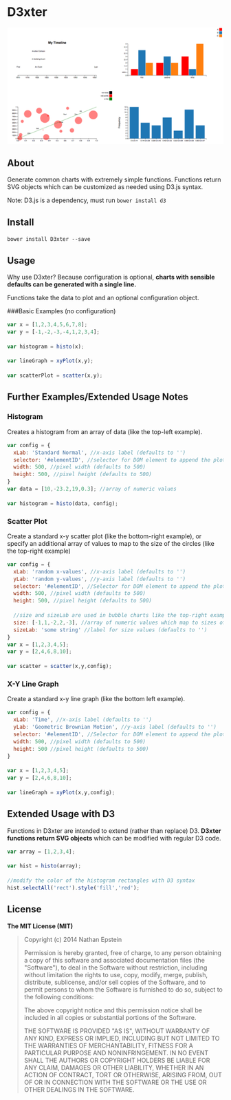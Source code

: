 D3xter
======
![Examples](https://raw.githubusercontent.com/NathanEpstein/D3xter/master/examples.png)

## About

Generate common charts with extremely simple functions. Functions return SVG objects which can be customized as needed using D3.js syntax.

Note: D3.js is a dependency, must run `bower install d3`

## Install

`bower install D3xter --save`

## Usage
Why use D3xter? Because configuration is optional, **charts with sensible defaults can be generated with a single line.**

Functions take the data to plot and an optional configuration object.

###Basic Examples (no configuration)
```javascript
var x = [1,2,3,4,5,6,7,8];
var y = [-1,-2,-3,-4,1,2,3,4];

var histogram = histo(x);

var lineGraph = xyPlot(x,y);

var scatterPlot = scatter(x,y);
```

## Further Examples/Extended Usage Notes

### Histogram
Creates a histogram from an array of data (like the top-left example).

```javascript
var config = {
  xLab: 'Standard Normal', //x-axis label (defaults to '')
  selector: '#elementID', //selector for DOM element to append the plot to (defaults to < body >)
  width: 500, //pixel width (defaults to 500)
  height: 500, //pixel height (defaults to 500)
}
var data = [10,-23.2,19,0.3]; //array of numeric values

var histogram = histo(data, config);
```

### Scatter Plot
Create a standard x-y scatter plot (like the bottom-right example), or specify an additional array of values to map to the size of the circles (like the top-right example)

```javascript
var config = {
  xLab: 'random x-values', //x-axis label (defaults to '')
  yLab: 'random y-values', //y-axis label (defaults to '')
  selector: '#elementID', //Selector for DOM element to append the plot to (defaults to < body >)
  width: 500, //pixel width (defaults to 500)
  height: 500, //pixel height (defaults to 500)

  //size and sizeLab are used in bubble charts like the top-right example.
  size: [-1,1,-2,2,-3], //array of numeric values which map to sizes of the circles plotted at the corresponding x-y point (defaults to undefined)
  sizeLab: 'some string' //label for size values (defaults to '')
}
var x = [1,2,3,4,5];
var y = [2,4,6,8,10];

var scatter = scatter(x,y,config);
```

### X-Y Line Graph

Create a standard x-y line graph (like the bottom left example).

```javascript
var config = {
  xLab: 'Time', //x-axis label (defaults to '')
  yLab: 'Geometric Brownian Motion', //y-axis label (defaults to '')
  selector: '#elementID', //Selector for DOM element to append the plot to (defaults to < body >)
  width: 500, //pixel width (defaults to 500)
  height: 500 //pixel height (defaults to 500)
}

var x = [1,2,3,4,5];
var y = [2,4,6,8,10];

var lineGraph = xyPlot(x,y,config);

```

## Extended Usage with D3

Functions in D3xter are intended to extend (rather than replace) D3. **D3xter functions return SVG objects** which can be modified with regular D3 code.

```javascript
var array = [1,2,3,4];

var hist = histo(array);

//modify the color of the histogram rectangles with D3 syntax
hist.selectAll('rect').style('fill','red');

```

## License

**The MIT License (MIT)**

> Copyright (c) 2014 Nathan Epstein
>
> Permission is hereby granted, free of charge, to any person obtaining a copy
> of this software and associated documentation files (the "Software"), to deal
> in the Software without restriction, including without limitation the rights
> to use, copy, modify, merge, publish, distribute, sublicense, and/or sell
> copies of the Software, and to permit persons to whom the Software is
> furnished to do so, subject to the following conditions:
>
> The above copyright notice and this permission notice shall be included in
> all copies or substantial portions of the Software.
>
> THE SOFTWARE IS PROVIDED "AS IS", WITHOUT WARRANTY OF ANY KIND, EXPRESS OR
> IMPLIED, INCLUDING BUT NOT LIMITED TO THE WARRANTIES OF MERCHANTABILITY,
> FITNESS FOR A PARTICULAR PURPOSE AND NONINFRINGEMENT. IN NO EVENT SHALL THE
> AUTHORS OR COPYRIGHT HOLDERS BE LIABLE FOR ANY CLAIM, DAMAGES OR OTHER
> LIABILITY, WHETHER IN AN ACTION OF CONTRACT, TORT OR OTHERWISE, ARISING FROM,
> OUT OF OR IN CONNECTION WITH THE SOFTWARE OR THE USE OR OTHER DEALINGS IN
> THE SOFTWARE.







